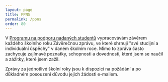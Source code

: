 ```yaml
---
layout: page
title: PPNS
permalink: /ppns
order: 80
---
```


V [Programu na podporu nadaných studentů](http://www.jcmm.cz/cz/ppns.html)
vypracovávám závěrem každého školního roku Závěrečnou zprávu, ve které shrnuji
"své studijní a individuální úspěchy" v daném školním roce. Mimo to zpráva
často zachycuje zajímavé poznatky, schopnosti a dovednosti, které jsem se
naučil a zážitky, které jsem zažil.

Zprávy za jednotlivé školní roky jsou k dispozici na požádání a po důkladném
posouzení důvodu jejich žádosti e-mailem.
